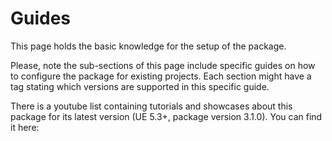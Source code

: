 
# Guides

This page holds the basic knowledge for the setup of the package.

Please, note the sub-sections of this page include specific guides on how to configure the package for existing projects. Each section might have a tag stating which versions are supported in this specific guide.

There is a youtube list containing tutorials and showcases about this package for its latest version (UE 5.3+, package version 3.1.0). You can find it here: 

